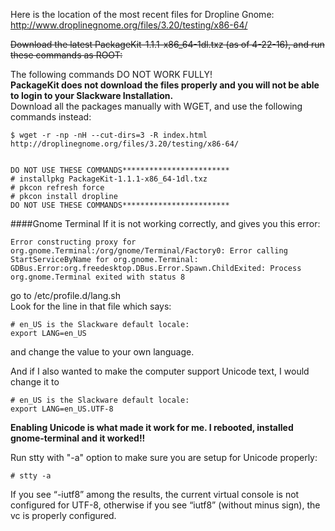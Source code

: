 Here is the location of the most recent files for Dropline Gnome:<br>
http://www.droplinegnome.org/files/3.20/testing/x86-64/

~~Download the latest PackageKit-1.1.1-x86_64-1dl.txz (as of 4-22-16), and run these commands as ROOT:~~

The following commands DO NOT WORK FULLY!<br> 
<b>PackageKit does not download the files properly and you will not be able to login to your Slackware Installation.</b><br>
Download all the packages manually with WGET, and use the following commands instead:

    $ wget -r -np -nH --cut-dirs=3 -R index.html http://droplinegnome.org/files/3.20/testing/x86-64/
    
    
    DO NOT USE THESE COMMANDS************************
    # installpkg PackageKit-1.1.1-x86_64-1dl.txz 
    # pkcon refresh force
    # pkcon install dropline
    DO NOT USE THESE COMMANDS************************


####Gnome Terminal 
If it is not working correctly, and gives you this error:

    Error constructing proxy for org.gnome.Terminal:/org/gnome/Terminal/Factory0: Error calling StartServiceByName for org.gnome.Terminal: GDBus.Error:org.freedesktop.DBus.Error.Spawn.ChildExited: Process org.gnome.Terminal exited with status 8

go to /etc/profile.d/lang.sh<br>
Look for the line in that file which says:

    # en_US is the Slackware default locale:
    export LANG=en_US

and change the value to your own language. 

And if I also wanted to make the computer support Unicode text, I would change it to

    # en_US is the Slackware default locale:
    export LANG=en_US.UTF-8
    
<b>Enabling Unicode is what made it work for me. I rebooted, installed gnome-terminal and it worked!!</b><br>

Run stty with "-a" option to make sure you are setup for Unicode properly:

    # stty -a

If you see “-iutf8” among the results, the current virtual console is not configured for UTF-8, otherwise if you see “iutf8” (without minus sign), the vc is properly configured. 

